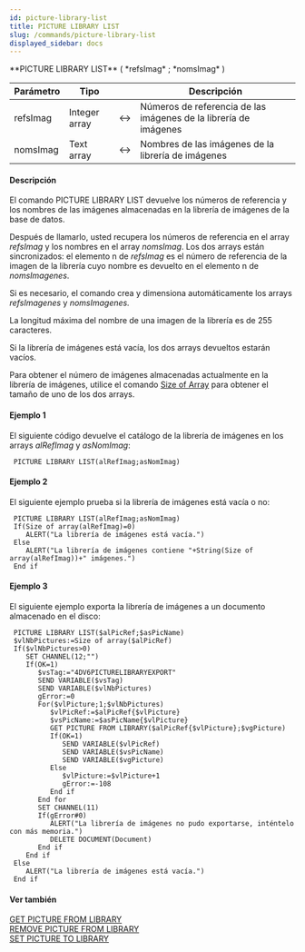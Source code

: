 ```yaml
---
id: picture-library-list
title: PICTURE LIBRARY LIST
slug: /commands/picture-library-list
displayed_sidebar: docs
---
```


<!--REF #_command_.PICTURE LIBRARY LIST.Syntax-->**PICTURE LIBRARY LIST** ( *refsImag* ; *nomsImag* )<!-- END REF-->
<!--REF #_command_.PICTURE LIBRARY LIST.Params-->
| Parámetro | Tipo |  | Descripción |
| --- | --- | --- | --- |
| refsImag | Integer array | &harr; | Números de referencia de las imágenes de la librería de imágenes |
| nomsImag | Text array | &harr; | Nombres de las imágenes de la librería de imágenes |

<!-- END REF-->

#### Descripción 

<!--REF #_command_.PICTURE LIBRARY LIST.Summary-->El comando PICTURE LIBRARY LIST devuelve los números de referencia y los nombres de las imágenes almacenadas en la librería de imágenes de la base de datos.<!-- END REF--> 

Después de llamarlo, usted recupera los números de referencia en el array *refsImag* y los nombres en el array *nomsImag*. Los dos arrays están sincronizados: el elemento n de *refsImag* es el número de referencia de la imagen de la librería cuyo nombre es devuelto en el elemento n de *nomsImagenes*.

Si es necesario, el comando crea y dimensiona automáticamente los arrays *refsImagenes* y *nomsImagenes.*

La longitud máxima del nombre de una imagen de la librería es de 255 caracteres. 

Si la librería de imágenes está vacía, los dos arrays devueltos estarán vacíos. 

Para obtener el número de imágenes almacenadas actualmente en la librería de imágenes, utilice el comando [Size of Array](size-of-array.md "Size of Array") para obtener el tamaño de uno de los dos arrays.

#### Ejemplo 1 

El siguiente código devuelve el catálogo de la librería de imágenes en los arrays *alRefImag* y *asNomImag*:

```4d
 PICTURE LIBRARY LIST(alRefImag;asNomImag)
```

#### Ejemplo 2 

El siguiente ejemplo prueba si la librería de imágenes está vacía o no:

```4d
 PICTURE LIBRARY LIST(alRefImag;asNomImag)
 If(Size of array(alRefImag)=0)
    ALERT("La librería de imágenes está vacía.")
 Else
    ALERT("La librería de imágenes contiene "+String(Size of array(alRefImag))+" imágenes.")
 End if
```

#### Ejemplo 3 

El siguiente ejemplo exporta la librería de imágenes a un documento almacenado en el disco:

```4d
 PICTURE LIBRARY LIST($alPicRef;$asPicName)
 $vlNbPictures:=Size of array($alPicRef)
 If($vlNbPictures>0)
    SET CHANNEL(12;"")
    If(OK=1)
       $vsTag:="4DV6PICTURELIBRARYEXPORT"
       SEND VARIABLE($vsTag)
       SEND VARIABLE($vlNbPictures)
       gError:=0
       For($vlPicture;1;$vlNbPictures)
          $vlPicRef:=$alPicRef{$vlPicture}
          $vsPicName:=$asPicName{$vlPicture}
          GET PICTURE FROM LIBRARY($alPicRef{$vlPicture};$vgPicture)
          If(OK=1)
             SEND VARIABLE($vlPicRef)
             SEND VARIABLE($vsPicName)
             SEND VARIABLE($vgPicture)
          Else
             $vlPicture:=$vlPicture+1
             gError:=-108
          End if
       End for
       SET CHANNEL(11)
       If(gError#0)
          ALERT("La librería de imágenes no pudo exportarse, inténtelo con más memoria.")
          DELETE DOCUMENT(Document)
       End if
    End if
 Else
    ALERT("La librería de imágenes está vacía.")
 End if
```

#### Ver también 

[GET PICTURE FROM LIBRARY](get-picture-from-library.md)  
[REMOVE PICTURE FROM LIBRARY](remove-picture-from-library.md)  
[SET PICTURE TO LIBRARY](set-picture-to-library.md)  